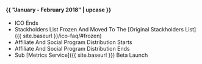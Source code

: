 #### {{ "January - February 2018" | upcase }}

* ICO Ends
* Stackholders List Frozen And Moved To The [Original Stackholders List]({{ site.baseurl }}/ico-faq/#frozen)
* Affiliate And Social Program Distribution Starts 
* Affiliate And Social Program Distribution Ends
* Sub [Metrics Service]({{ site.baseurl }}) Beta Launch


